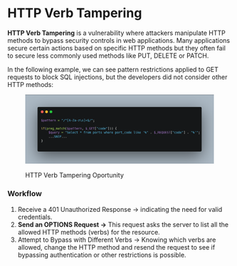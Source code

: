 # HTTP Verb Tampering

**HTTP Verb Tampering** is a vulnerability where attackers manipulate HTTP methods to bypass security controls in web applications. Many applications secure certain actions based on specific HTTP methods but they often fail to secure less commonly used methods like PUT, DELETE or PATCH.

In the following example, we can see pattern restrictions applied to GET requests to block SQL injections, but the developers did not consider other HTTP methods:

<figure><img src="../../.gitbook/assets/image (1).png" alt=""><figcaption><p>HTTP Verb Tampering Oportunity</p></figcaption></figure>

### Workflow

1. Receive a 401 Unauthorized Response -> indicating the need for valid credentials.
2. **Send an OPTIONS Request ->** This request asks the server to list all the allowed HTTP methods (verbs) for the resource.
3. Attempt to Bypass with Different Verbs -> Knowing which verbs are allowed, change the HTTP method and resend the request to see if bypassing authentication or other restrictions is possible.

